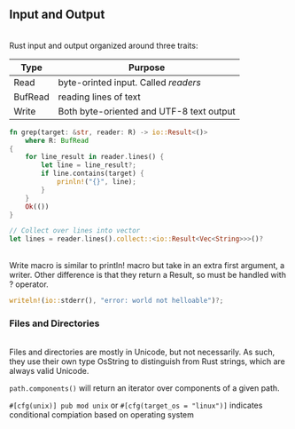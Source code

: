 ## Input and Output
<br>
Rust input and output organized around three traits: 

<br>

|Type|Purpose|
|---|---|
|Read|byte-orinted input. Called *readers*|
|BufRead|reading lines of text|
|Write| Both byte-oriented and UTF-8 text output|

```rust
fn grep(target: &str, reader: R) -> io::Result<()> 
    where R: BufRead
{
    for line_result in reader.lines() {
        let line = line_result?;
        if line.contains(target) {
            prinln!("{}", line);
        }
    }
    Ok(())
}

// Collect over lines into vector
let lines = reader.lines().collect::<io::Result<Vec<String>>>()?
```
<br>
Write macro is similar to println! macro but take in an extra first argument, a writer. Other difference is that they return a Result, so must be handled with ? operator.

```rust
writeln!(io::stderr(), "error: world not helloable")?;
```

### Files and Directories
<br>
Files and directories are mostly in Unicode, but not necessarily. As such, they use their own type OsString to distinguish from Rust strings, which are always valid Unicode.

`path.components()` will return an iterator over components of a given path.

`#[cfg(unix)] pub mod unix` or `#[cfg(target_os = "linux")]` indicates conditional compiation based on operating system